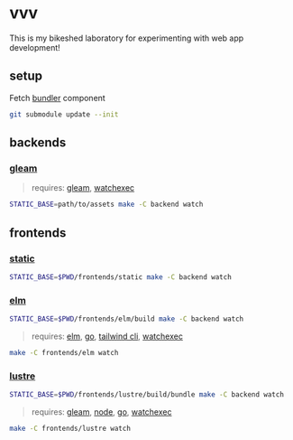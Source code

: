 # vvv

This is my bikeshed laboratory for experimenting with web app development!

## setup

Fetch [bundler](https://github.com/spektroskop/bundler) component

```sh
git submodule update --init
```

## backends

### [gleam](backend)

> requires: [gleam](https://gleam.run), [watchexec](https://github.com/watchexec/watchexec)

```sh
STATIC_BASE=path/to/assets make -C backend watch
```

## frontends

### [static](frontends/static)

```sh
STATIC_BASE=$PWD/frontends/static make -C backend watch
```

### [elm](frontends/elm)

```sh
STATIC_BASE=$PWD/frontends/elm/build make -C backend watch
```

> requires: [elm](https://elm-lang.org), [go](https://go.dev), [tailwind cli](https://tailwindcss.com), [watchexec](https://github.com/watchexec/watchexec)

```sh
make -C frontends/elm watch
```

### [lustre](frontends/lustre)

```sh
STATIC_BASE=$PWD/frontends/lustre/build/bundle make -C backend watch
```

> requires: [gleam](https://gleam.run), [node](https://nodejs.org), [go](https://go.dev), [watchexec](https://github.com/watchexec/watchexec)

```sh
make -C frontends/lustre watch
```
